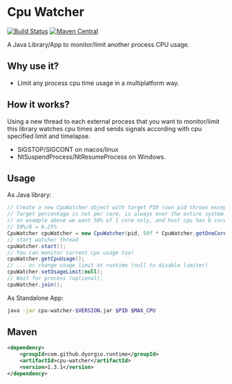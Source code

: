 Cpu Watcher
===============
[![Build Status](https://travis-ci.org/dyorgio/cpu-watcher.svg?branch=master)](https://travis-ci.org/dyorgio/cpu-watcher) [![Maven Central](https://maven-badges.herokuapp.com/maven-central/com.github.dyorgio.runtime/cpu-watcher/badge.svg?1)](https://maven-badges.herokuapp.com/maven-central/com.github.dyorgio.runtime/cpu-watcher)

A Java Library/App to monitor/limit another process CPU usage.

Why use it?
-----
* Limit any process cpu time usage in a multiplatform way.

How it works?
-----
Using a new thread to each external process that you want to monitor/limit this library watches cpu times and sends signals according with cpu specified limit and timelapse.

* SIGSTOP/SIGCONT on macos/linux
* NtSuspendProcess/NtResumeProcess on Windows.

Usage
-----
As Java library:

```java
// Create a new CpuWatcher object with target PID (own pid throws exception to prevents deadlock). 
// Target percentage is not per core, is always over the entire system load, 
// on example above we want 50% of 1 core only, and host cpu has 8 cores (4 phisical, 4 HT).
// 50%/8 = 6.25%
CpuWatcher cpuWatcher = new CpuWatcher(pid, 50f * CpuWatcher.getOneCoreOnePercent());
// start watcher thread
cpuWatcher.start();
// You can monitor current cpu usage too!
cpuWatcher.getCpuUsage();
// ... or change usage limit at runtime (null to disable limiter)
cpuWatcher.setUsageLimit(null);
// Wait for process (optional);
cpuWatcher.join();
```

As Standalone App:

```bash
java -jar cpu-watcher-$VERSION.jar $PID $MAX_CPU
```

Maven
-----

```xml
<dependency>
    <groupId>com.github.dyorgio.runtime</groupId>
    <artifactId>cpu-watcher</artifactId>
    <version>1.3.1</version>
</dependency>
```
